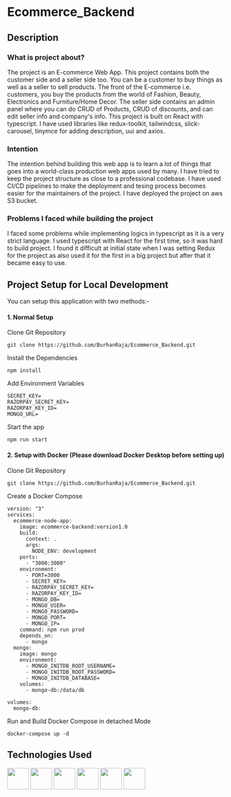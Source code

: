 # Ecommerce_Backend

## Description

### What is project about?

The project is an E-commerce Web App. This project contains both the customer side and a seller side too. You can be a customer to buy things as well as a seller to sell products. The front of the E-commerce i.e. customers, you buy the products from the world of Fashion, Beauty, Electronics and Furniture/Home Decor. The seller side contains an admin panel where you can do CRUD of Products, CRUD of discounts, and can edit seller info and company's info. This project is built on React with typescript. I have used libraries like redux-toolkit, tailwindcss, slick-carousel, tinymce for adding description, uui and axios.

### Intention

The intention behind building this web app is to learn a lot of things that goes into a world-class production web apps used by many. I have tried to keep the project structure as close to a professional codebase. I have used CI/CD pipelines to make the deployment and tesing process becomes easier for the maintainers of the project. I have deployed the project on aws S3 bucket.

### Problems I faced while building the project

I faced some problems while implementing logics in typescript as it is a very strict language. I used typescript with React for the first time, so it was hard to build project. I found it difficult at initial state when I was setting Redux for the project as also used it for the first in a big project but after that it became easy to use. 

## Project Setup for Local Development

You can setup this application with two methods:-

#### 1. Normal Setup

Clone Git Repository

```
git clone https://github.com/BurhanRaja/Ecommerce_Backend.git
```

Install the Dependencies

```
npm install
```

Add Environment Variables

```
SECRET_KEY=
RAZORPAY_SECRET_KEY=
RAZORPAY_KEY_ID=
MONGO_URL=
```

Start the app

```
npm run start
```

#### 2. Setup with Docker (Please download Docker Desktop before setting up)

Clone Git Repository

```
git clone https://github.com/BurhanRaja/Ecommerce_Backend.git
```

Create a Docker Compose

```
version: "3"
services:
  ecommerce-node-app:
    image: ecommerce-backend:version1.0
    build:
      context: .
      args:
        NODE_ENV: development
    ports:
      - "3000:3000"
    environment:
      - PORT=3000
      - SECRET_KEY=
      - RAZORPAY_SECRET_KEY=
      - RAZORPAY_KEY_ID=
      - MONGO_DB=
      - MONGO_USER=
      - MONGO_PASSWORD=
      - MONGO_PORT=
      - MONGO_IP=
    command: npm run prod
    depends_on:
      - mongo
  mongo:
    image: mongo
    environment:
      - MONGO_INITDB_ROOT_USERNAME=
      - MONGO_INITDB_ROOT_PASSWORD=
      - MONGO_INITDB_DATABASE=
    volumes:
      - mongo-db:/data/db

volumes:
  mongo-db:
```

Run and Build Docker Compose in detached Mode

```
docker-compose up -d
```

## Technologies Used

<head>
<link rel="stylesheet" href="https://cdn.jsdelivr.net/gh/devicons/devicon@v2.15.1/devicon.min.css">
</head>
  
<img src="https://cdn.jsdelivr.net/gh/devicons/devicon/icons/nodejs/nodejs-original.svg" width="50" height="50" /> <img src="https://cdn.jsdelivr.net/gh/devicons/devicon/icons/express/express-original.svg" width="50" height="50" /> <img src="https://cdn.jsdelivr.net/gh/devicons/devicon/icons/amazonwebservices/amazonwebservices-plain-wordmark.svg" width="50" height="50" /> <img src="https://cdn.jsdelivr.net/gh/devicons/devicon/icons/docker/docker-plain-wordmark.svg" width="50" height="50" /> <img src="https://cdn.jsdelivr.net/gh/devicons/devicon/icons/mongodb/mongodb-plain-wordmark.svg" width="50" height="50" /> <img src="https://cdn.jsdelivr.net/gh/devicons/devicon/icons/jest/jest-plain.svg" width="50" height="50" />
          

